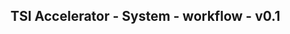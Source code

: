 TSI Accelerator - System - workflow - v0.1
--------------------------------------------------------------------------------------------


